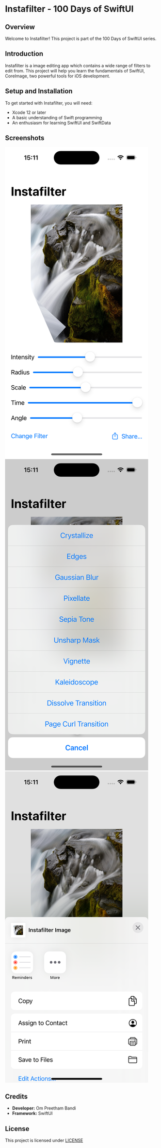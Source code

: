 # Instafilter - 100 Days of SwiftUI

## Overview

Welcome to Instafilter! This project is part of the 100 Days of SwiftUI series.

## Introduction

Instafilter is a image editing app which contains a wide range of filters to edit from. This project will help you learn the fundamentals of SwiftUI, CoreImage, two powerful tools for iOS development.

## Setup and Installation

To get started with Instafilter, you will need:

- Xcode 12 or later
- A basic understanding of Swift programming
- An enthusiasm for learning SwiftUI and SwiftData

## Screenshots

![filters](./screenshots/filters.png)
![change](./screenshots/change.png)
![share](./screenshots/share.png)

## Credits

- **Developer:** Om Preetham Bandi
- **Framework:** SwiftUI

## License

This project is licensed under [LICENSE](LICENSE)
